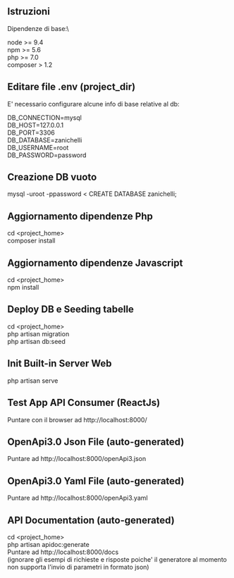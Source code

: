 ## Istruzioni

Dipendenze di base:\

node >= 9.4\
npm >= 5.6\
php >= 7.0\
composer > 1.2


## Editare file .env (project_dir)
E' necessario configurare alcune info di base relative al db:

DB_CONNECTION=mysql\
DB_HOST=127.0.0.1\
DB_PORT=3306\
DB_DATABASE=zanichelli\
DB_USERNAME=root\
DB_PASSWORD=password

## Creazione DB vuoto
mysql -uroot -ppassword < CREATE DATABASE zanichelli;

## Aggiornamento dipendenze Php
cd <project_home>\
composer install

## Aggiornamento dipendenze Javascript
cd <project_home>\
npm install

## Deploy DB e Seeding tabelle
cd <project_home>\
php artisan migration\
php artisan db:seed


## Init Built-in Server Web
php artisan serve

## Test App API Consumer (ReactJs) 
Puntare con il browser ad http://localhost:8000/

## OpenApi3.0 Json File (auto-generated) 
Puntare ad http://localhost:8000/openApi3.json
## OpenApi3.0 Yaml File (auto-generated) 
Puntare ad http://localhost:8000/openApi3.yaml

## API Documentation (auto-generated)
cd <project_home>\
php artisan apidoc:generate\
Puntare ad http://localhost:8000/docs\
(ignorare gli esempi di richieste e risposte poiche' il generatore al momento non supporta l'invio di parametri in formato json)